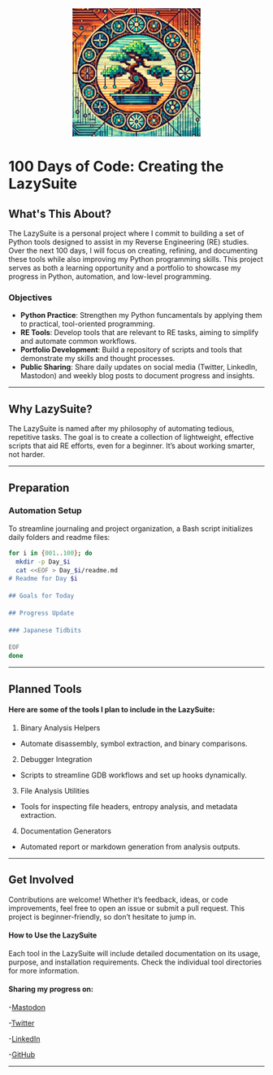 <div align="center">
  <img src="Images/cover.jpg" alt="My Project Banner" width="50%">
</div>

# 100 Days of Code: Creating the LazySuite 

## What's This About?

The LazySuite is a personal project where I commit to building a set of Python tools designed to assist in my Reverse Engineering (RE) studies. Over the next 100 days, I will focus on creating, refining, and documenting these tools while also improving my Python programming skills. This project serves as both a learning opportunity and a portfolio to showcase my progress in Python, automation, and low-level programming.

### Objectives
- **Python Practice**: Strengthen my Python funcamentals by applying them to practical, tool-oriented programming.
- **RE Tools**: Develop tools that are relevant to RE tasks, aiming to simplify and automate common workflows.
- **Portfolio Development**: Build a repository of scripts and tools that demonstrate my skills and thought processes.
- **Public Sharing**: Share daily updates on social media (Twitter, LinkedIn, Mastodon) and weekly blog posts to document progress and insights.

---

## Why LazySuite?
The LazySuite is named after my philosophy of automating tedious, repetitive tasks. The goal is to create a collection of lightweight, effective scripts that aid RE efforts, even for a beginner. It’s about working smarter, not harder.

---

## Preparation

### Automation Setup
To streamline journaling and project organization, a Bash script initializes daily folders and readme files:
```bash
for i in {001..100}; do
  mkdir -p Day_$i
  cat <<EOF > Day_$i/readme.md
# Readme for Day $i

## Goals for Today

## Progress Update

### Japanese Tidbits

EOF
done
```

---

## Planned Tools

#### Here are some of the tools I plan to include in the LazySuite:

1. Binary Analysis Helpers
- Automate disassembly, symbol extraction, and binary comparisons.
2. Debugger Integration
- Scripts to streamline GDB workflows and set up hooks dynamically.
3. File Analysis Utilities
- Tools for inspecting file headers, entropy analysis, and metadata extraction.
4. Documentation Generators
- Automated report or markdown generation from analysis outputs.

---

## Get Involved
Contributions are welcome! Whether it’s feedback, ideas, or code improvements, feel free to open an issue or submit a pull request. This project is beginner-friendly, so don’t hesitate to jump in.

#### How to Use the LazySuite
Each tool in the LazySuite will include detailed documentation on its usage, purpose, and installation requirements. Check the individual tool directories for more information.


#### Sharing my progress on:
-[Mastodon](https://mastodon.social/@opqam)

-[Twitter](https://twitter.com/opqamNotSpace)

-[LinkedIn](https://www.linkedin.com/in/ricardo-alves-opqam/)

-[GitHub](https://github.com/OPQAM)

---
